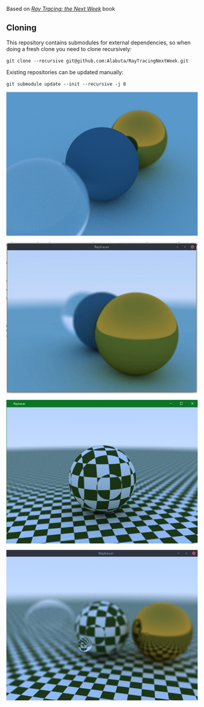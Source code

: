 Based on [_Ray Tracing: the Next Week_](http://in1weekend.blogspot.com/2016/01/ray-tracing-second-weekend.html) book

## Cloning
This repository contains submodules for external dependencies, so when doing a fresh clone you need to clone recursively:

```
git clone --recursive git@github.com:Alabuta/RayTracingNextWeek.git
```

Existing repositories can be updated manually:

```
git submodule update --init --recursive -j 8
```

![scene](./scene.png)

![](./video.gif)

![dof](./dof.png)

![dof](./dof2.png)
